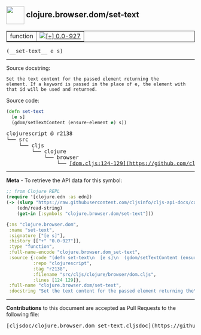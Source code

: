 ## <img width="48px" valign="middle" src="http://i.imgur.com/Hi20huC.png"> clojure.browser.dom/set-text

 <table border="1">
<tr>

<td>function</td>
<td><a href="https://github.com/cljsinfo/cljs-api-docs/tree/0.0-927"><img valign="middle" alt="[+] 0.0-927" src="https://img.shields.io/badge/+-0.0--927-lightgrey.svg"></a> </td>
</tr>
</table>

 <samp>
(__set-text__ e s)<br>
</samp>

---




Source docstring:

```
Set the text content for the passed element returning the
element. If a keyword is passed in the place of e, the element with
that id will be used and returned.
```

Source code:

```clj
(defn set-text
  [e s]
  (gdom/setTextContent (ensure-element e) s))
```

 <pre>
clojurescript @ r2138
└── src
    └── cljs
        └── clojure
            └── browser
                └── <ins>[dom.cljs:124-129](https://github.com/clojure/clojurescript/blob/r2138/src/cljs/clojure/browser/dom.cljs#L124-L129)</ins>
</pre>


---

__Meta__ - To retrieve the API data for this symbol:

```clj
;; from Clojure REPL
(require '[clojure.edn :as edn])
(-> (slurp "https://raw.githubusercontent.com/cljsinfo/cljs-api-docs/catalog/cljs-api.edn")
    (edn/read-string)
    (get-in [:symbols "clojure.browser.dom/set-text"]))
```

```clj
{:ns "clojure.browser.dom",
 :name "set-text",
 :signature ["[e s]"],
 :history [["+" "0.0-927"]],
 :type "function",
 :full-name-encode "clojure.browser.dom_set-text",
 :source {:code "(defn set-text\n  [e s]\n  (gdom/setTextContent (ensure-element e) s))",
          :repo "clojurescript",
          :tag "r2138",
          :filename "src/cljs/clojure/browser/dom.cljs",
          :lines [124 129]},
 :full-name "clojure.browser.dom/set-text",
 :docstring "Set the text content for the passed element returning the\nelement. If a keyword is passed in the place of e, the element with\nthat id will be used and returned."}

```

---

__Contributions__ to this document are accepted as Pull Requests to the following file:

 <pre>
[cljsdoc/clojure.browser.dom_set-text.cljsdoc](https://github.com/cljsinfo/cljs-api-docs/blob/master/cljsdoc/clojure.browser.dom_set-text.cljsdoc)
</pre>

